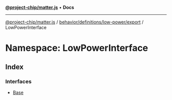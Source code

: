 [**@project-chip/matter.js**](../../../../../../README.md) • **Docs**

***

[@project-chip/matter.js](../../../../../../modules.md) / [behavior/definitions/low-power/export](../../README.md) / LowPowerInterface

# Namespace: LowPowerInterface

## Index

### Interfaces

- [Base](interfaces/Base.md)
